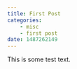 ```yaml
---
title: First Post
categories:
    - misc
    - first post
date: 1487262149
---
```


This is some test text.